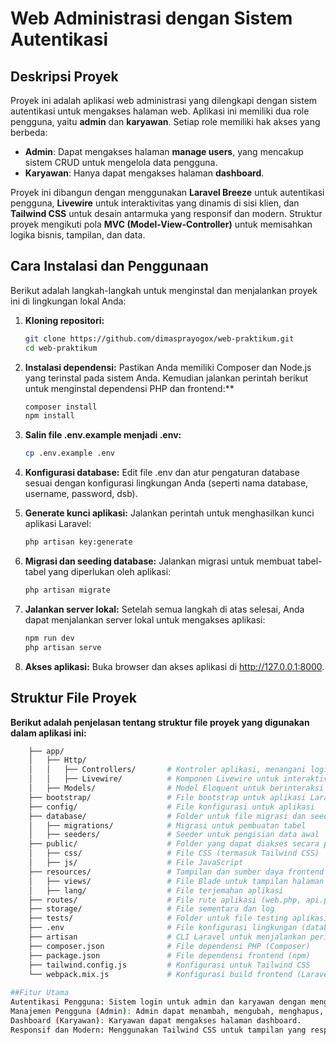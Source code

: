 # Web Administrasi dengan Sistem Autentikasi

## Deskripsi Proyek

Proyek ini adalah aplikasi web administrasi yang dilengkapi dengan sistem autentikasi untuk mengakses halaman web. Aplikasi ini memiliki dua role pengguna, yaitu **admin** dan **karyawan**. Setiap role memiliki hak akses yang berbeda:

- **Admin**: Dapat mengakses halaman **manage users**, yang mencakup sistem CRUD untuk mengelola data pengguna.
- **Karyawan**: Hanya dapat mengakses halaman **dashboard**.

Proyek ini dibangun dengan menggunakan **Laravel Breeze** untuk autentikasi pengguna, **Livewire** untuk interaktivitas yang dinamis di sisi klien, dan **Tailwind CSS** untuk desain antarmuka yang responsif dan modern. Struktur proyek mengikuti pola **MVC (Model-View-Controller)** untuk memisahkan logika bisnis, tampilan, dan data.

## Cara Instalasi dan Penggunaan

Berikut adalah langkah-langkah untuk menginstal dan menjalankan proyek ini di lingkungan lokal Anda:

1. **Kloning repositori:**
   ```bash
   git clone https://github.com/dimasprayogox/web-praktikum.git
   cd web-praktikum

2. **Instalasi dependensi:**
   Pastikan Anda memiliki Composer dan Node.js yang terinstal pada sistem Anda. Kemudian jalankan perintah berikut untuk        menginstal dependensi PHP dan frontend:**
   ```bash
   composer install
   npm install

3. **Salin file .env.example menjadi .env:**
   ```bash
   cp .env.example .env

4. **Konfigurasi database:**
   Edit file .env dan atur pengaturan database sesuai dengan konfigurasi lingkungan Anda (seperti nama database, username,         password, dsb).

5. **Generate kunci aplikasi:**
   Jalankan perintah untuk menghasilkan kunci aplikasi Laravel:
   ```bash
   php artisan key:generate

6. **Migrasi dan seeding database:**
   Jalankan migrasi untuk membuat tabel-tabel yang diperlukan oleh aplikasi:
   ```bash
   php artisan migrate

7. **Jalankan server lokal:**
   Setelah semua langkah di atas selesai, Anda dapat menjalankan server lokal untuk mengakses aplikasi:
   ```bash
   npm run dev
   php artisan serve

8. **Akses aplikasi:**
   Buka browser dan akses aplikasi di http://127.0.0.1:8000.

## Struktur File Proyek
**Berikut adalah penjelasan tentang struktur file proyek yang digunakan dalam aplikasi ini:**
```bash
    ├── app/
    │   ├── Http/
    │   │   ├── Controllers/       # Kontroler aplikasi, menangani logika aplikasi
    │   │   ├── Livewire/          # Komponen Livewire untuk interaktivitas
    │   ├── Models/                # Model Eloquent untuk berinteraksi dengan database
    ├── bootstrap/                 # File bootstrap untuk aplikasi Laravel
    ├── config/                    # File konfigurasi untuk aplikasi
    ├── database/                  # Folder untuk file migrasi dan seeders
    │   ├── migrations/            # Migrasi untuk pembuatan tabel
    │   ├── seeders/               # Seeder untuk pengisian data awal
    ├── public/                    # Folder yang dapat diakses secara publik (assets, index.php)
    │   ├── css/                   # File CSS (termasuk Tailwind CSS)
    │   ├── js/                    # File JavaScript
    ├── resources/                 # Tampilan dan sumber daya frontend
    │   ├── views/                 # File Blade untuk tampilan halaman
    │   ├── lang/                  # File terjemahan aplikasi
    ├── routes/                    # File rute aplikasi (web.php, api.php)
    ├── storage/                   # File sementara dan log
    ├── tests/                     # Folder untuk file testing aplikasi
    ├── .env                       # File konfigurasi lingkungan (database, kunci aplikasi)
    ├── artisan                    # CLI Laravel untuk menjalankan perintah
    ├── composer.json              # File dependensi PHP (Composer)
    ├── package.json               # File dependensi frontend (npm)
    ├── tailwind.config.js         # Konfigurasi untuk Tailwind CSS
    └── webpack.mix.js             # Konfigurasi build frontend (Laravel Mix)
    
##Fitur Utama
Autentikasi Pengguna: Sistem login untuk admin dan karyawan dengan menggunakan Laravel Breeze.
Manajemen Pengguna (Admin): Admin dapat menambah, mengubah, menghapus, dan melihat daftar pengguna.
Dashboard (Karyawan): Karyawan dapat mengakses halaman dashboard.
Responsif dan Modern: Menggunakan Tailwind CSS untuk tampilan yang responsif dan desain modern.
    
